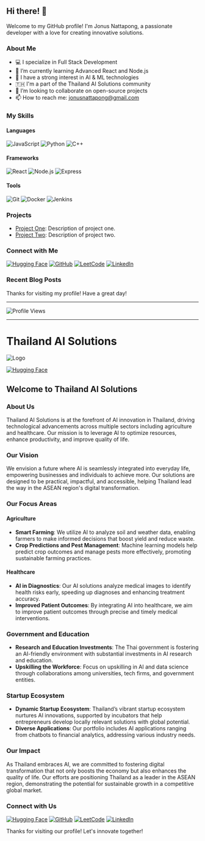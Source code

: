 ## Hi there! 👋

Welcome to my GitHub profile! I'm Jonus Nattapong, a passionate developer with a love for creating innovative solutions.

### About Me

- 💻 I specialize in Full Stack Development
- 🌱 I’m currently learning Advanced React and Node.js
- 🤖 I have a strong interest in AI & ML technologies
- :thailand: I'm a part of the Thailand AI Solutions community
- 👯 I’m looking to collaborate on open-source projects
- 📫 How to reach me: [jonusnattapong@gmail.com](mailto:jonusnattapong@gmail.com)

### My Skills

#### Languages
![JavaScript](https://img.shields.io/badge/-JavaScript-F7DF1E?logo=javascript&logoColor=black&style=flat)
![Python](https://img.shields.io/badge/-Python-3776AB?logo=python&logoColor=white&style=flat)
![C++](https://img.shields.io/badge/-C++-00599C?logo=c%2B%2B&logoColor=white&style=flat)

#### Frameworks
![React](https://img.shields.io/badge/-React-61DAFB?logo=react&logoColor=black&style=flat)
![Node.js](https://img.shields.io/badge/-Node.js-339933?logo=node.js&logoColor=white&style=flat)
![Express](https://img.shields.io/badge/-Express-000000?logo=express&logoColor=white&style=flat)

#### Tools
![Git](https://img.shields.io/badge/-Git-F05032?logo=git&logoColor=white&style=flat)
![Docker](https://img.shields.io/badge/-Docker-2496ED?logo=docker&logoColor=white&style=flat)
![Jenkins](https://img.shields.io/badge/-Jenkins-D24939?logo=jenkins&logoColor=white&style=flat)

### Projects

- [Project One](https://github.com/JonusNattapong/project-one): Description of project one.
- [Project Two](https://github.com/JonusNattapong/project-two): Description of project two.

### Connect with Me

[![Hugging Face](https://img.shields.io/badge/-Hugging%20Face-FFD700?logo=hugging-face&logoColor=white&style=flat)](https://huggingface.co/JonusNattapong)
[![GitHub](https://img.shields.io/badge/-GitHub-181717?logo=github&logoColor=white&style=flat)](https://github.com/JonusNattapong)
[![LeetCode](https://img.shields.io/badge/-LeetCode-FFA116?logo=leetcode&logoColor=white&style=flat)](https://leetcode.com/u/JonusNattapong/)
[![LinkedIn](https://img.shields.io/badge/-LinkedIn-0077B5?logo=linkedin&logoColor=white&style=flat)](https://www.linkedin.com/in/nattapong-tapachoom-7b3973301/)

### Recent Blog Posts

<!-- BLOG-POST-LIST:START -->
<!-- BLOG-POST-LIST:END -->

Thanks for visiting my profile! Have a great day!

---

![Profile Views](https://komarev.com/ghpvc/?username=JonusNattapong&color=blueviolet&style=flat)

---

# Thailand AI Solutions

![Logo](https://media.discordapp.net/attachments/1230458621251420233/1321319726286245918/DALLE_2024-12-25_09.59.16_-_A_hyper-realistic_8K_image_of_a_logo_for_Thailand_AI_Solutions_featuring_elements_that_represent_both_Thailand_and_AI_technology._The_design_includ.png?ex=676cce63&is=676b7ce3&hm=5db766d5fa7004b3533e1efab41fc4fe3fc3f0b088c5dba740b768a4463bd14b&=&format=webp&quality=lossless&width=437&height=437)

[![Hugging Face](https://img.shields.io/badge/-Hugging%20Face-FFD700?logo=hugging-face&logoColor=white&style=flat)](https://huggingface.co/ThailandAISolutions)

## Welcome to Thailand AI Solutions

### About Us

Thailand AI Solutions is at the forefront of AI innovation in Thailand, driving technological advancements across multiple sectors including agriculture and healthcare. Our mission is to leverage AI to optimize resources, enhance productivity, and improve quality of life.

### Our Vision

We envision a future where AI is seamlessly integrated into everyday life, empowering businesses and individuals to achieve more. Our solutions are designed to be practical, impactful, and accessible, helping Thailand lead the way in the ASEAN region's digital transformation.

### Our Focus Areas

#### Agriculture

- **Smart Farming**: We utilize AI to analyze soil and weather data, enabling farmers to make informed decisions that boost yield and reduce waste.
- **Crop Predictions and Pest Management**: Machine learning models help predict crop outcomes and manage pests more effectively, promoting sustainable farming practices.

#### Healthcare

- **AI in Diagnostics**: Our AI solutions analyze medical images to identify health risks early, speeding up diagnoses and enhancing treatment accuracy.
- **Improved Patient Outcomes**: By integrating AI into healthcare, we aim to improve patient outcomes through precise and timely medical interventions.

### Government and Education

- **Research and Education Investments**: The Thai government is fostering an AI-friendly environment with substantial investments in AI research and education.
- **Upskilling the Workforce**: Focus on upskilling in AI and data science through collaborations among universities, tech firms, and government entities.

### Startup Ecosystem

- **Dynamic Startup Ecosystem**: Thailand’s vibrant startup ecosystem nurtures AI innovations, supported by incubators that help entrepreneurs develop locally relevant solutions with global potential.
- **Diverse Applications**: Our portfolio includes AI applications ranging from chatbots to financial analytics, addressing various industry needs.

### Our Impact

As Thailand embraces AI, we are committed to fostering digital transformation that not only boosts the economy but also enhances the quality of life. Our efforts are positioning Thailand as a leader in the ASEAN region, demonstrating the potential for sustainable growth in a competitive global market.

### Connect with Us

[![Hugging Face](https://img.shields.io/badge/-Hugging%20Face-FFD700?logo=hugging-face&logoColor=white&style=flat)](https://huggingface.co/ThailandAISolutions)
[![GitHub](https://img.shields.io/badge/-GitHub-181717?logo=github&logoColor=white&style=flat)](https://github.com/ThailandAISolutions)
[![LeetCode](https://img.shields.io/badge/-LeetCode-FFA116?logo=leetcode&logoColor=white&style=flat)](https://leetcode.com/u/ThailandAISolutions/)
[![LinkedIn](https://img.shields.io/badge/-LinkedIn-0077B5?logo=linkedin&logoColor=white&style=flat)](https://www.linkedin.com/company/thailand-ai-solutions/)

Thanks for visiting our profile! Let's innovate together!
